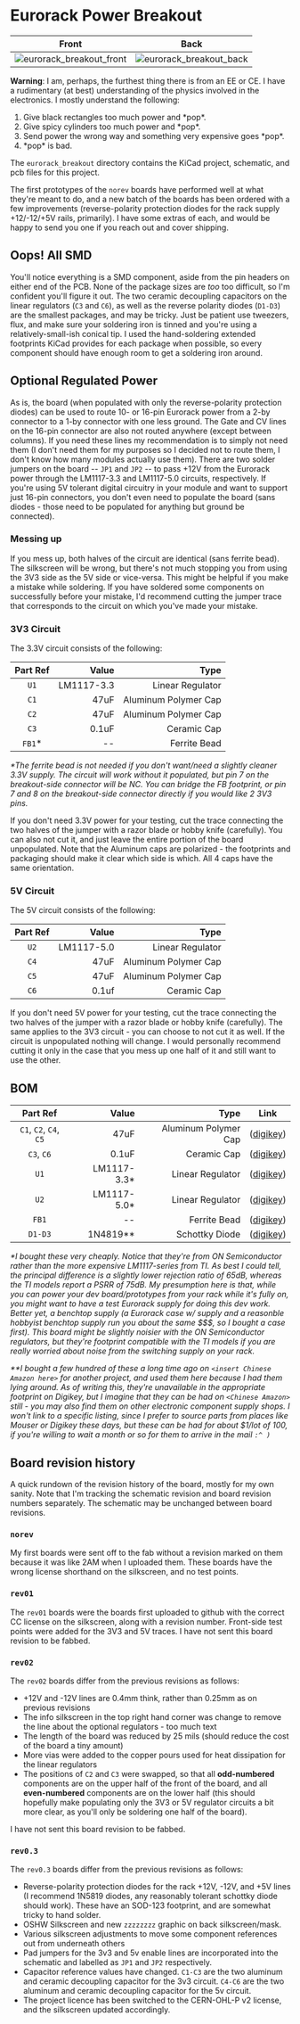 # Eurorack Power Breakout

|Front|Back|
|:-:|:-:|
|![eurorack_breakout_front](https://user-images.githubusercontent.com/4873335/115104209-c2683d00-9f0b-11eb-802f-f0cee909430f.png)|![eurorack_breakout_back](https://user-images.githubusercontent.com/4873335/115104233-e4fa5600-9f0b-11eb-90e3-a50abdaadf18.png)|

**Warning**: I am, perhaps, the furthest thing there is from an EE or CE. 
I have a rudimentary (at best) understanding of the physics involved in the electronics.
I mostly understand the following:

1. Give black rectangles too much power and \*pop\*.
2. Give spicy cylinders too much power and \*pop\*.
3. Send power the wrong way and something very expensive goes \*pop\*.
4. \*pop\* is bad.

The `eurorack_breakout` directory contains the KiCad project, schematic, and pcb files for this project.

The first prototypes of the `norev` boards have performed well at what they're meant to do, and a new batch of the boards has been ordered with a few improvements (reverse-polarity protection diodes for the rack supply +12/-12/+5V rails, primarily).
I have some extras of each, and would be happy to send you one if you reach out and cover shipping.

## Oops! All SMD

You'll notice everything is a SMD component, aside from the pin headers on either end of the PCB.
None of the package sizes are _too_ too difficult, so I'm confident you'll figure it out.
The two ceramic decoupling capacitors on the linear regulators (`C3` and `C6`), as well as the reverse polarity diodes (`D1-D3`) are the smallest packages, and may be tricky.
Just be patient use tweezers, flux, and make sure your soldering iron is tinned and you're using a relatively-small-ish conical tip.
I used the hand-soldering extended footprints KiCad provides for each package when possible, so every component should have enough room to get a soldering iron around.

## Optional Regulated Power

As is, the board (when populated with only the reverse-polarity protection diodes) can be used to route 10- or 16-pin Eurorack power from a 2-by connector to a 1-by connector with one less ground. 
The Gate and CV lines on the 16-pin connector are also not routed anywhere (except between columns).
If you need these lines my recommendation is to simply not need them (I don't need them for my purposes so I decided not to route them, I don't know how many modules actually use them).
There are two solder jumpers on the board -- `JP1` and `JP2` -- to pass +12V from the Eurorack power through the LM1117-3.3 and LM1117-5.0 circuits, respectively.
If you're using 5V tolerant digital circuitry in your module and want to support just 16-pin connectors, you don't even need to populate the board (sans diodes - those need to be populated for anything but ground be connected).

### Messing up

If you mess up, both halves of the circuit are identical (sans ferrite bead).
The silkscreen will be wrong, but there's not much stopping you from using the 3V3 side as the 5V side or vice-versa.
This might be helpful if you make a mistake while soldering.
If you have soldered some components on successfully before your mistake, I'd recommend cutting the jumper trace that corresponds to the circuit on which you've made your mistake.

### 3V3 Circuit

The 3.3V circuit consists of the following:

|Part Ref|Value|Type|
|:-:|--:|--:|
|`U1`|LM1117-3.3|Linear Regulator|
|`C1`|47uF|Aluminum Polymer Cap|
|`C2`|47uF|Aluminum Polymer Cap|
|`C3`|0.1uF|Ceramic Cap|
|`FB1`\*| -- |Ferrite Bead|

_\*The ferrite bead is not needed if you don't want/need a slightly cleaner 3.3V supply._
_The circuit will work without it populated, but pin 7 on the breakout-side connector will be NC. You can bridge the FB footprint, or pin 7 and 8 on the breakout-side connector directly if you would like 2 3V3 pins._

If you don't need 3.3V power for your testing, cut the trace connecting the two halves of the jumper with a razor blade or hobby knife (carefully).
You can also not cut it, and just leave the entire portion of the board unpopulated.
Note that the Aluminum caps are polarized - the footprints and packaging should make it clear which side is which. 
All 4 caps have the same orientation.

### 5V Circuit

The 5V circuit consists of the following:

|Part Ref|Value|Type|
|:-:|--:|--:|
|`U2`|LM1117-5.0|Linear Regulator|
|`C4`|47uF|Aluminum Polymer Cap|
|`C5`|47uF|Aluminum Polymer Cap|
|`C6`|0.1uf|Ceramic Cap|

If you don't need 5V power for your testing, cut the trace connecting the two halves of the jumper with a razor blade or hobby knife (carefully).
The same applies to the 3V3 circuit - you can choose to not cut it as well. 
If the circuit is unpopulated nothing will change.
I would personally recommend cutting it only in the case that you mess up one half of it and still want to use the other.

## BOM

|Part Ref|Value|Type|Link|
|:-:|--:|--:|:-:|
|`C1`, `C2`, `C4`, `C5`|47uF|Aluminum Polymer Cap|([digikey](https://www.digikey.com/en/products/detail/kemet/A768EB476M1VLAE042/13420538))|
|`C3`, `C6`|0.1uF|Ceramic Cap|([digikey](https://www.digikey.com/en/products/detail/w-rth-elektronik/885012208087/5454754))|
|`U1`|LM1117-3.3\*|Linear Regulator|([digikey](https://www.digikey.com/en/products/detail/on-semiconductor/LM1117MPX-33NOPB/13559953))|
|`U2`|LM1117-5.0\*|Linear Regulator|([digikey](https://www.digikey.com/en/products/detail/on-semiconductor/LM1117MPX-50NOPB/13559966))|
|`FB1`| -- |Ferrite Bead|([digikey](https://www.digikey.com/en/products/detail/w-rth-elektronik/742792312/1639577))|
|`D1-D3`|1N4819\*\*|Schottky Diode|([digikey](https://www.digikey.com/en/products/detail/diodes-incorporated/1N5819HW-7-F/814970))

_\*I bought these very cheaply._
_Notice that they're from ON Semiconductor rather than the more expensive LM1117-series from TI._
_As best I could tell, the principal difference is a slightly lower rejection ratio of 65dB, whereas the TI models report a PSRR of 75dB._
_My presumption here is that, while you can power your dev board/prototypes from your rack while it's fully on, you might want to have a test Eurorack supply for doing this dev work._
_Better yet, a benchtop supply (a Eurorack case w/ supply and a reasonble hobbyist benchtop supply run you about the same $$$, so I bought a case first)._
_This board might be slightly noisier with the ON Semiconductor regulators, but they're footprint compatible with the TI models if you are really worried about noise from the switching supply on your rack._

_\*\*I bought a few hundred of these a long time ago on `<insert Chinese Amazon here>` for another project, and used them here because I had them lying around._
_As of writing this, they're unavailable in the appropriate footprint on Digikey, but I imagine that they can be had on `<Chinese Amazon>` still - you may also find them on other electronic component supply shops._
_I won't link to a specific listing, since I prefer to source parts from places like Mouser or Digikey these days, but these can be had for about $1/lot of 100, if you're willing to wait a month or so for them to arrive in the mail `:^ )`_

## Board revision history

A quick rundown of the revision history of the board, mostly for my own sanity. 
Note that I'm tracking the schematic revision and board revision numbers separately. 
The schematic may be unchanged between board revisions.

### `norev`

My first boards were sent off to the fab without a revision marked on them because it was like 2AM when I uploaded them.
These boards have the wrong license shorthand on the silkscreen, and no test points.

### `rev01`

The `rev01` boards were the boards first uploaded to github with the correct CC license on the silkscreen, along with a revision number.
Front-side test points were added for the 3V3 and 5V traces.
I have not sent this board revision to be fabbed.

### `rev02`

The `rev02` boards differ from the previous revisions as follows:

- +12V and -12V lines are 0.4mm think, rather than 0.25mm as on previous revisions
- The info silkscreen in the top right hand corner was change to remove the line about the optional regulators - too much text
- The length of the board was reduced by 25 mils (should reduce the cost of the board a tiny amount)
- More vias were added to the copper pours used for heat dissipation for the linear regulators
- The positions of `C2` and `C3` were swapped, so that all **odd-numbered** components are on the upper half of the front of the board, and all **even-numbered** components are on the lower half (this should hopefully make populating only the 3V3 or 5V regulator circuits a bit more clear, as you'll only be soldering one half of the board).

I have not sent this board revision to be fabbed.

### `rev0.3`

The `rev0.3` boards differ from the previous revisions as follows:

- Reverse-polarity protection diodes for the rack +12V, -12V, and +5V lines (I recommend 1N5819 diodes, any reasonably tolerant schottky diode should work). These have an SOD-123 footprint, and are somewhat tricky to hand solder.
- OSHW Silkscreen and new `zzzzzzzz` graphic on back silkscreen/mask.
- Various silkscreen adjustments to move some component references out from underneath others
- Pad jumpers for the 3v3 and 5v enable lines are incorporated into the schematic and labelled as `JP1` and `JP2` respectively.
- Capacitor reference values have changed. `C1-C3` are the two aluminum and ceramic decoupling capacitor for the 3v3 circuit. `C4-C6` are the two aluminum and ceramic decoupling capacitor for the 5v circuit.
- The project licence has been switched to the CERN-OHL-P v2 license, and the silkscreen updated accordingly.
